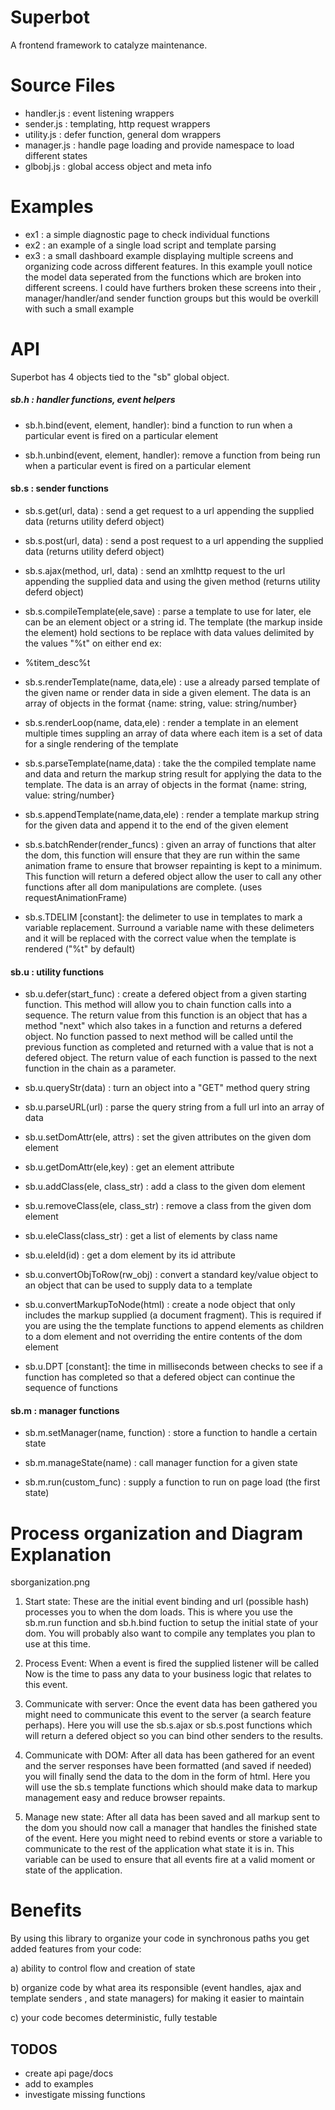 # Superbot
A frontend framework to catalyze maintenance. 


# Source Files
* handler.js : event listening wrappers
* sender.js : templating, http request wrappers
* utility.js : defer function, general dom wrappers
* manager.js : handle page loading and provide namespace to load different states
* glbobj.js : global access object and meta info



# Examples
* ex1 : a simple diagnostic page to check individual functions
* ex2 : an example of a single load script and template parsing
* ex3 : a small dashboard example displaying multiple screens and 
organizing code across different features. In this example youll notice the
model data seperated from the functions which are broken into different screens.
I could have furthers broken these screens into their , 
manager/handler/and sender function groups but this would be overkill with such a 
small example



# API
Superbot has 4 objects tied to the "sb" global object.


##### sb.h : handler functions, event helpers
* sb.h.bind(event, element, handler): bind a function to run when a particular event
is fired on a particular element

* sb.h.unbind(event, element, handler): remove a function from being run when a 
particular event is fired on a particular element



#### sb.s : sender functions
* sb.s.get(url, data) : send a get request to a url appending the supplied data
(returns utility deferd object)

* sb.s.post(url, data) : send a post request to a url appending the supplied data
(returns utility deferd object)

* sb.s.ajax(method, url, data) : send an xmlhttp request to the url appending 
the supplied data and using the given method (returns utility deferd object)

* sb.s.compileTemplate(ele,save) : parse a template to use for later, ele can be an element object
or a string id.  The template (the markup inside the element) hold sections to be
replace with data values delimited by the values "%t" on either end 
ex: <li>%titem_desc%t</li>

* sb.s.renderTemplate(name, data,ele) : use a already parsed template of the given
name or render data in side a given element. The data is an array of objects in the 
format {name: string, value: string/number}

* sb.s.renderLoop(name, data,ele) : render a template in an element multiple times
suppling an array of data where each item is a set of data for a single rendering 
of the template

* sb.s.parseTemplate(name,data) : take the the compiled template name and data and return
the markup string result for applying the data to the template. The data is an array of objects in the 
format {name: string, value: string/number}

* sb.s.appendTemplate(name,data,ele) : render a template markup string for the given
data and append it to the end of the given element

* sb.s.batchRender(render_funcs) : given an array of functions that alter the dom,
this function will ensure that they are run within the same animation
frame to ensure that browser repainting is kept to a minimum. This function
will return a defered object allow the user to call any other functions after 
all dom manipulations are complete. (uses requestAnimationFrame)

* sb.s.TDELIM [constant]: the delimeter to use in templates to mark a variable replacement.
Surround a variable name with these delimeters and it will be replaced with the
correct value when the template is rendered ("%t" by default)



#### sb.u : utility functions
* sb.u.defer(start_func) : create a defered object from a given starting function.
This method will allow you to chain  function calls into a sequence. The return 
value from this function is an object that has a method "next" which also takes in
a function and returns a defered object. No function passed to next method will be
called until the previous function as completed and returned with a value that 
is not a defered object. The return value of each function is passed to the next
function in the chain as a parameter.

* sb.u.queryStr(data) : turn an object into a "GET" method query string

* sb.u.parseURL(url) : parse the query string from a full url into an array of
 data

* sb.u.setDomAttr(ele, attrs) : set the given attributes on the given dom element

* sb.u.getDomAttr(ele,key) : get an element attribute

* sb.u.addClass(ele, class_str) : add a class to the given dom element

* sb.u.removeClass(ele, class_str) : remove a class from the given dom element

* sb.u.eleClass(class_str) : get a list of elements by class name

* sb.u.eleId(id) : get a dom element by its id attribute

* sb.u.convertObjToRow(rw_obj) : convert a standard key/value object to 
an object that can be used to supply data to a template

* sb.u.convertMarkupToNode(html) : create a node object that only includes the 
markup supplied (a document fragment). This is required if you are using the
the template functions to append elements as children to a dom element and not
overriding the entire contents of the dom element

* sb.u.DPT [constant]: the time in milliseconds between checks to see if a function has completed 
so that a defered object can continue the sequence of functions



#### sb.m : manager functions
* sb.m.setManager(name, function) : store a function to handle a certain state

* sb.m.manageState(name) : call manager function for a given state

* sb.m.run(custom_func) : supply a function to run on page load (the first state)




# Process organization and Diagram Explanation
sborganization.png

1) Start state: These are the initial event binding and url (possible hash) processes
you to when the dom loads. This is where you use the sb.m.run function and
sb.h.bind fuction to setup the initial state of your dom. You will
probably also want to compile any templates you plan to use at this time.

2) Process Event: When a event is fired the supplied listener will be called
Now is the time to pass any data to your business logic that relates to this
event. 

3) Communicate with server: Once the event data has been gathered you might need
to communicate this event to the server (a search feature perhaps). Here you will
use the sb.s.ajax or sb.s.post functions which will return a defered object so 
you can bind other senders to the results.

4) Communicate with DOM: After all data has been gathered for an event and the server
responses have been formatted (and saved if needed) you will finally send the
data to the dom in the form of html. Here you will use the sb.s template functions 
which should make data to markup management easy and reduce browser repaints. 

5) Manage new state: After all data has been saved and all markup sent to the dom 
you should now call a manager that handles the finished state of the event. Here you 
might need to rebind events or store a variable to communicate to the rest of
the application what state it is in. This variable can be used to ensure that 
all events fire at a valid moment or state of the application. 



# Benefits
By using this library to organize your code in synchronous paths you get added
features from your code:

a) ability to control flow and creation of state

b) organize code by what area its responsible (event handles,  ajax and template senders , and state managers) for making it 
easier to maintain

c) your code becomes deterministic, fully testable


## TODOS
* create api page/docs
* add to examples
* investigate missing functions